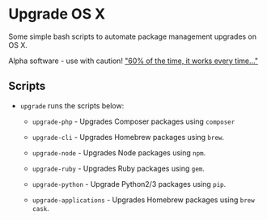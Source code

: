 Upgrade OS X
===

Some simple bash scripts to automate package management upgrades on OS X.

Alpha software - use with caution! ["60% of the time, it works every time…"][anchorman]

Scripts
---

- `upgrade` runs the scripts below:

  - `upgrade-php` - Upgrades Composer packages using `composer`

  - `upgrade-cli` - Upgrades Homebrew packages using `brew`.

  - `upgrade-node` - Upgrades Node packages using `npm`.

  - `upgrade-ruby` - Upgrades Ruby packages using `gem`.

  - `upgrade-python` - Upgrade Python2/3 packages using `pip`.

  - `upgrade-applications` - Upgrades Homebrew packages using `brew cask`.

[anchorman]: https://www.youtube.com/watch?v=pjvQFtlNQ-M
